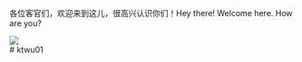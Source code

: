 各位客官们，欢迎来到这儿，很高兴认识你们！Hey there! Welcome here. How are you?

<div align="center" style="display:flex;flex-direction:row;">
  <img src="https://profile-counter.glitch.me/ktwu01/count.svg?"  />
</div>
# ktwu01

